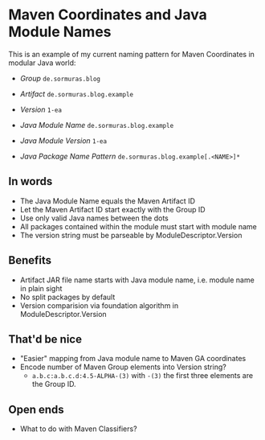 # Maven Coordinates and Java Module Names

This is an example of my current naming pattern for Maven Coordinates in modular Java world: 

- *Group* `de.sormuras.blog`
- *Artifact* `de.sormuras.blog.example`
- *Version* `1-ea`

- *Java Module Name* `de.sormuras.blog.example`
- *Java Module Version* `1-ea`
- *Java Package Name Pattern* `de.sormuras.blog.example[.<NAME>]*`

## In words
- The Java Module Name equals the Maven Artifact ID
- Let the Maven Artifact ID start exactly with the Group ID
- Use only valid Java names between the dots
- All packages contained within the module must start with module name
- The version string must be parseable by ModuleDescriptor.Version

## Benefits
- Artifact JAR file name starts with Java module name, i.e. module name in plain sight
- No split packages by default
- Version comparision via foundation algorithm in ModuleDescriptor.Version

## That'd be nice
- "Easier" mapping from Java module name to Maven GA coordinates
- Encode number of Maven Group elements into Version string?
  - `a.b.c:a.b.c.d:4.5-ALPHA-(3)` with `-(3)` the first three elements are the Group ID.

## Open ends
- What to do with Maven Classifiers?
